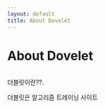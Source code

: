 ```yaml
---
layout: default
title: About Dovelet
---
```


<div class="post">
	<h1 class="pageTitle">About Dovelet</h1>
	<img src="{{ '/assets/img/touring.jpg' | prepend: site.baseurl }}" alt=""> 
	<p class="intro">더블릿이란??.</p>
	<p>더블릿은 알고리즘 트레이닝 사이트</p>

</div>

